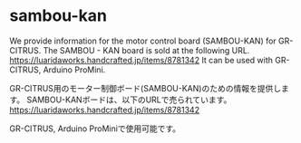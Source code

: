 # sambou-kan
We provide information for the motor control board (SAMBOU-KAN) for GR-CITRUS.
The SAMBOU - KAN board is sold at the following URL.
https://luaridaworks.handcrafted.jp/items/8781342
It can be used with GR-CITRUS, Arduino ProMini.

GR-CITRUS用のモーター制御ボード(SAMBOU-KAN)のための情報を提供します。
SAMBOU-KANボードは、以下のURLで売られています。
https://luaridaworks.handcrafted.jp/items/8781342

GR-CITRUS, Arduino ProMiniで使用可能です。
